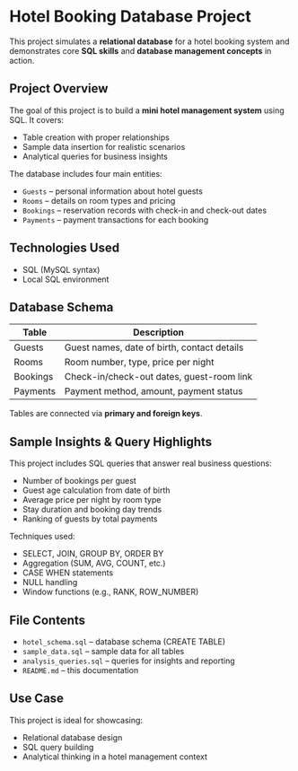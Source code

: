 # Hotel Booking Database Project

This project simulates a **relational database** for a hotel booking system and demonstrates core **SQL skills** and **database management concepts** in action.

## Project Overview

The goal of this project is to build a **mini hotel management system** using SQL. It covers:

- Table creation with proper relationships  
- Sample data insertion for realistic scenarios  
- Analytical queries for business insights  

The database includes four main entities:

- `Guests` – personal information about hotel guests  
- `Rooms` – details on room types and pricing  
- `Bookings` – reservation records with check-in and check-out dates  
- `Payments` – payment transactions for each booking  

## Technologies Used

- SQL (MySQL syntax)  
- Local SQL environment

## Database Schema

| Table     | Description                                |
|-----------|--------------------------------------------|
| Guests    | Guest names, date of birth, contact details |
| Rooms     | Room number, type, price per night          |
| Bookings  | Check-in/check-out dates, guest-room link   |
| Payments  | Payment method, amount, payment status      |

Tables are connected via **primary and foreign keys**.

## Sample Insights & Query Highlights

This project includes SQL queries that answer real business questions:

- Number of bookings per guest  
- Guest age calculation from date of birth  
- Average price per night by room type  
- Stay duration and booking day trends  
- Ranking of guests by total payments  

Techniques used:

- SELECT, JOIN, GROUP BY, ORDER BY  
- Aggregation (SUM, AVG, COUNT, etc.)  
- CASE WHEN statements  
- NULL handling  
- Window functions (e.g., RANK, ROW_NUMBER)

## File Contents

- `hotel_schema.sql` – database schema (CREATE TABLE)  
- `sample_data.sql` – sample data for all tables  
- `analysis_queries.sql` – queries for insights and reporting  
- `README.md` – this documentation

## Use Case

This project is ideal for showcasing:

- Relational database design  
- SQL query building  
- Analytical thinking in a hotel management context
